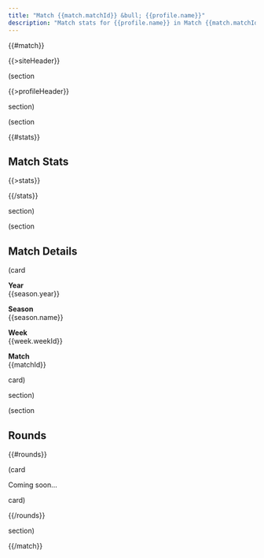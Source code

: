 ```yaml
---
title: "Match {{match.matchId}} &bull; {{profile.name}}"
description: "Match stats for {{profile.name}} in Match {{match.matchId}}"
---
```


{{#match}}

{{>siteHeader}}

(section

{{>profileHeader}}

section)

(section

{{#stats}}

## Match Stats

{{>stats}}

{{/stats}}

section)

(section

## Match Details

(card

**Year**\
{{season.year}}

**Season**\
{{season.name}}

**Week**\
{{week.weekId}}

**Match**\
{{matchId}}

card)

section)

(section

## Rounds

{{#rounds}}

(card

Coming soon...

card)

{{/rounds}}

section)

{{/match}}